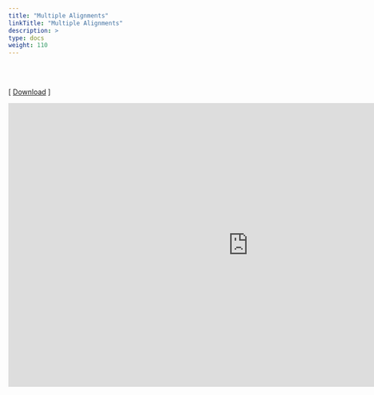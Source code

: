 ```yaml
---
title: "Multiple Alignments"
linkTitle: "Multiple Alignments"
description: >
type: docs
weight: 110
---
```


<br></br>

[ [Download](https://bit.ly/40vVnQA) ]


<iframe src="https://docs.google.com/presentation/d/e/2PACX-1vQyOh3zKu_7yJvcr-IE0gZGl46k2QGV7UKc83xXSDDgpEeEu4GqtxwvtTA5oo7MzOeBn_3CNzhYgI35/embed?start=false&loop=false&delayms=60000" frameborder="0" width="960" height="569" allowfullscreen="true" mozallowfullscreen="true" webkitallowfullscreen="true"></iframe>




